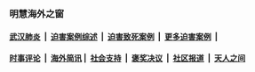 
### 明慧海外之窗

####  [武汉肺炎](indexes/365.md?t=04281200) &nbsp;|&nbsp;  [迫害案例综述](indexes/328.md?t=04281200) &nbsp;|&nbsp; [迫害致死案例](indexes/277.md?t=04281200)  &nbsp;|&nbsp; [更多迫害案例](indexes/81.md?t=04281200)  &nbsp;|&nbsp; 
####  [时事评论](indexes/19.md?t=04281200) &nbsp;|&nbsp; [海外简讯](indexes/245.md?t=04281200)&nbsp;|&nbsp;  [社会支持](indexes/140.md?t=04281200) &nbsp;|&nbsp; [褒奖决议](indexes/282.md?t=04281200) &nbsp;|&nbsp; [社区报道](indexes/91.md?t=04281200)  &nbsp;|&nbsp; [天人之间](indexes/78.md?t=04281200) 

